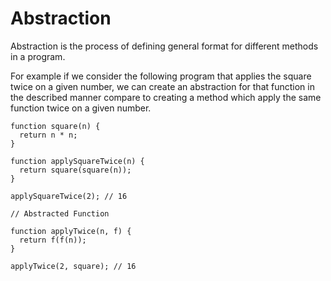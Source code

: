# Abstraction

Abstraction is the process of defining general format for different methods in a program.

For example if we consider the following program that applies the square twice on a given number, we can create an abstraction for that function in the described manner compare to creating a method which apply the same function twice on a given number.

```
function square(n) {
  return n * n;
}

function applySquareTwice(n) {
  return square(square(n));
}

applySquareTwice(2); // 16

// Abstracted Function

function applyTwice(n, f) {
  return f(f(n));
}

applyTwice(2, square); // 16

```